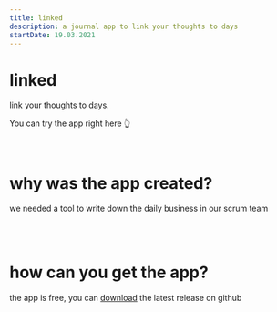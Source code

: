```yaml
---
title: linked
description: a journal app to link your thoughts to days
startDate: 19.03.2021
---
```


<div class="bg-red-800 pt-24 text-white dark:text-black">
  <div class="w-full flex justify-between items-stretch px-12">
    <div class="flex flex-col">
      <h1 class="text-6xl">linked</h1>
      <p>link your thoughts to days.</p>
    </div>
    <linked-demo />
  </div>
  <div class="w-full bg-black px-12 py-6 text-center font-black">You can try the app right here 👆</div>
</div>
<br>
<br>

# why was the app created?

we needed a tool to write down the daily business in our scrum team

<br><br>

# how can you get the app?

the app is free, you can [download](https://github.com/muc-dev/linked/releases) the latest release on github
